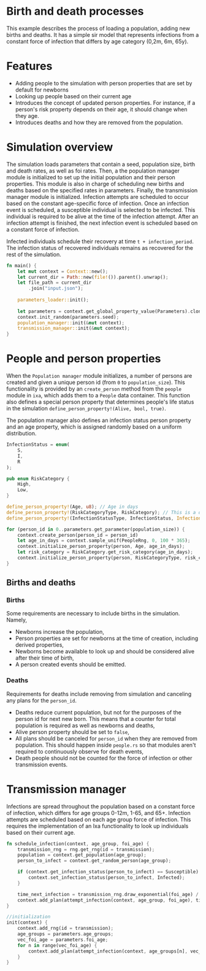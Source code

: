# Birth and death processes

This example describes the process of loading a population, adding new births and deaths. It has a simple sir model that represents infections from a constant force of infection that differs by age category (0,2m, 6m, 65y). 

# Features

  * Adding people to the simulation with person properties that are set by default for newborns
  * Looking up people based on their current age
  * Introduces the concept of updated person properties. For instance, if a person's risk property depends on their age, it should change when they age. 
  * Introduces deaths and how they are removed from the population. 

# Simulation overview
The simulation loads parameters that contain a seed, population size, birth and death rates, as well as foi rates. Then, a the population manager module is initialized to set up the initial population and their person properties. This module is also in charge of scheduling new births and deaths based on the specified rates in parameters. Finally, the transmission manager module is initialized. Infection attempts are scheduled to occur based on the constant age-specific force of infection. Once an infection event is scheduled, a susceptible individual is selected to be infected. This individual is required to be alive at the time of the infection attempt. After an infection attempt is finished, the next infection event is scheduled based on a constant force of infection. 

Infected individuals schedule their recovery at time `t + infection_period`. The infection status of recovered individuals remains as recovered for the rest of the simulation.


```rust main.rs
fn main() {
	let mut context = Context::new();
	let current_dir = Path::new(file!()).parent().unwrap();
	let file_path = current_dir
		.join("input.json");
	
	parameters_loader::init();
	
	let parameters = context.get_global_property_value(Parameters).clone();
	context.init_random(parameters.seed);
	population_manager::init(&mut context);
	transmission_manager::init(&mut context);
}

```

# People and person properties
When the `Population manager` module initializes, a number of persons are created and given a unique person id (from `0` to `population_size`). This functionality is provided by an `create_person` method from the `people` module in `ixa`, which adds them to a `People` data container. This function also defines a special person property that determines people's life status in the simulation `define_person_property!(Alive, bool, true)`. 

The population manager also defines an infection status person property and an age property, which is assigned randomly based on a uniform distribution. 

```rust
InfectionStatus = enum(
    S,
    I,
    R
);

pub enum RiskCategory {
    High,
    Low,
}

define_person_property!(Age, u8); // Age in days
define_person_property!(RiskCategoryType, RiskCategory); // This is a derived property that depends on age. 
define_person_property!(InfectionStatusType, InfectionStatus, InfectionStatus::S);

for (person_id in 0..parameters.get_parameter(population_size)) {
    context.create_person(person_id = person_id)
	let age_in_days = context.sample_unif(PeopleRng, 0, 100 * 365);
	context.initialize_person_property(person, Age, age_in_days);
	let	risk_category = RiskCategory.get_risk_category(age_in_days);
    context.initialize_person_property(person, RiskCategoryType, risk_category);
}
```
## Births and deaths

### Births
Some requirements are necessary to include births in the simulation. Namely, 
  * Newborns increase the population,
  * Person properties are set for newborns at the time of creation, including derived properties,
  * Newborns become available to look up and should be considered alive after their time of birth,
  * A person created events should be emitted. 

### Deaths
Requirements for deaths include removing from simulation and canceling any plans for the `person_id`. 
  * Deaths reduce current population, but not for the purposes of the person id for next new born. This means that a counter for total population is required as well as newborns and deaths,
  * Alive person property should be set to `false`,
  * All plans should be canceled for `person_id` when they are removed from population. This should happen inside `people.rs` so that modules aren't required to continuously observe for death events,
  * Death people should not be counted for the force of infection or other transmission events. 
  
 
# Transmission manager
Infections are spread throughout the population based on a constant force of infection, which differs for age groups 0-12m, 1-65, and 65+. Infection attempts are scheduled based on each age group force of infection. This requires the implementation of an Ixa functionality to look up individuals based on their current age. 

```rust transmission_manager.rs
fn schedule_infection(context, age_group, foi_age) {
    transmission_rng = rng.get_rng(id = transmission);
    population = context.get_population(age_group);
    person_to_infect = context.get_random_person(age_group);

    if (context.get_infection_status(person_to_infect) == Susceptible) {
        context.set_infection_status(person_to_infect, Infected);
    }

    time_next_infection = transmission_rng.draw_exponential(foi_age) / population;
    context.add_plan(attempt_infection(context, age_group, foi_age), time = context.get_time() + time_next_infection);
}

//initialization
init(context) {
    context.add_rng(id = transmission);
    age_groups = parameters.age_groups;
    vec_foi_age = parameters.foi_age;
    for n in range(vec_foi_age) {
        context.add_plan(attempt_infection(context, age_groups[n], vec_foi_age[n]), time = 0);
    }
}
```
